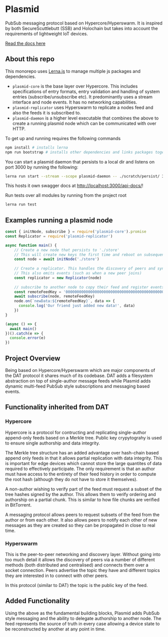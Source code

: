 # Plasmid

PubSub messaging protocol based on Hypercore/Hyperswarm. It is inspired by both SecureScuttlebutt (SSB) and Holochain but takes into account the requirements of lightweight IoT devices. 

[Read the docs here](https://redgridone.github.io/plasmid/)

## About this repo

This monorepo uses [Lerna.js](https://lerna.js.org/) to manage multiple js packages and dependencies. 

- `plasmid-core` is the base layer over Hypercore. This includes specifications of entry formats, entry validation and handling of system entries (subscribe/unsubscribe etc). It predominantly uses a stream interface and node events. It has no networking capabilities.
- `plasmid-replicator` uses Hyperswarm to replicate a nodes feed and also the feeds it is subscribed to.
- `plasmid-daemon` is a higher level executable that combines the above to create a running plasmid node which can be communicated with over HTTP. 

To get up and running requires the following commands

```bash
npm install # installs lerna
npm run bootstrap # installs other dependencies and links packages together
```

You can start a plasmid daemon that persists to a local dir and listens on port 3000 by running the following: 

```bash
lerna run start --stream --scope plasmid-daemon -- ./scratch/persist/ 3000
```

This hosts it own swagger docs at [http://localhost:3000/api-docs/](http://localhost:3000/api-docs/)!

Run tests over all modules by running from the project root
```bash
lerna run test
```

## Examples running a plasmid node

```javascript
const { initNode, subscribe } = require('plasmid-core').promise
const Replicator = require('plasmid-replicator')

async function main() {
    // Create a new node that persists to './store'
    // This will create new keys the first time and reboot on subsequent runs
    const node = await initNode('./store')
    
    // Create a replicator. This handles the discovery of peers and syncing data.
    // This also emits events (such as when a new peer joins)
    const replicator = new Replicator(node)
    
    // subscribe to another node to copy their feed and register events when they publish new data
    const remoteFeedKey = '0000000000000000000000000000000000000000000000000000000000000000' 
    await subscribe(node, remoteFeedKey)
    node.on(`newData:${remoteFeedKey}`, data => {
      console.log('Our friend just added new data!', data)
    })
}

(async () => {
  await main()
})().catch(e => {
  console.error(e)
})
```

## Project Overview

Being based on Hypercore/Hyperswarm which are major components of the DAT protocol it shares much of its codebase. DAT adds a filesystem abstraction on top of single-author message feeds while Plasmid adds dynamic multi-feed PubSub style subscriptions and messaging based events.

## Functionality inherited from DAT

### Hypercore

Hypercore is a protocol for contructing and replicating single-author append-only feeds based on a Merkle tree. Public key crypytograhy is used to ensure single authorship and data integrity.

The Merkle tree structure has an added advantage over hash-chain based append only feeds in that it allows partial replication with data integrity. This is important for edge devices which cannot store the large quantites of data required to effectively participate. The only requirement is that an author must have access to the entirety of their feed history in order to compute the root hash (although they do not have to store it themselves).

A non-author wishing to verify part of the feed must request a subset of the tree hashes signed by the author. This allows them to verify ordering and authorship on a partial chunk. This is similar to how file chunks are verified in BitTorrent. 

A messaging protocol allows peers to request subsets of the feed from the author or from each other. It also allows peers to notify each other of new messages as they are created so they can be propagated in close to real time.

### Hyperswarm

This is the peer-to-peer networking and discovery layer. Without going into too much detail it allows the discovery of peers via a number of different methods (both distributed and centralised) and connects them over a socket connection. Peers advertise the topic they have and different topics they are interested in to connect with other peers.

In this protocol (similar to DAT) the topic is the public key of the feed.
    
## Added Functionality

Using the above as the fundamental building blocks, Plasmid adds PubSub style messaging and the ability to delegate authorship to another node. The feed represents the source of truth in every case allowing a device state to be reconstructed by another at any point in time.
